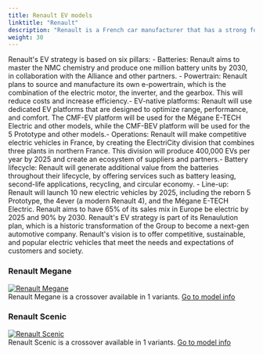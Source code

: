 ```yaml
---
title: Renault EV models
linktitle: "Renault"
description: "Renault is a French car manufacturer that has a strong focus on electric vehicles (EVs). Renault has been a pioneer in the EV market since it launched the first mass-produced electric car, the ZOE, in 2012."
weight: 30
---
```

<!-- markdownlint-disable MD033 -->
<!-- markdownlint-disable MD010 -->
Renault's EV strategy is based on six pillars: - Batteries: Renault aims to master the NMC chemistry and produce one million battery units by 2030, in collaboration with the Alliance and other partners. -  Powertrain: Renault plans to source and manufacture its own e-powertrain, which is the combination of the electric motor, the inverter, and the gearbox. This will reduce costs and increase efficiency.- EV-native platforms: Renault will use dedicated EV platforms that are designed to optimize range, performance, and comfort. The CMF-EV platform will be used for the Mégane E-TECH Electric and other models, while the CMF-BEV platform will be used for the 5 Prototype and other models.- Operations: Renault will make competitive electric vehicles in France, by creating the ElectriCity division that combines three plants in northern France. This division will produce 400,000 EVs per year by 2025 and create an ecosystem of suppliers and partners.- Battery lifecycle: Renault will generate additional value from the batteries throughout their lifecycle, by offering services such as battery leasing, second-life applications, recycling, and circular economy. - Line-up: Renault will launch 10 new electric vehicles by 2025, including the reborn 5 Prototype, the 4ever (a modern Renault 4), and the Mégane E-TECH Electric. Renault aims to have 65% of its sales mix in Europe be electric by 2025 and 90% by 2030. Renault's EV strategy is part of its Renaulution plan, which is a historic transformation of the Group to become a next-gen automotive company. Renault's vision is to offer competitive, sustainable, and popular electric vehicles that meet the needs and expectations of customers and society.

<div class="container shadow p-3 mb-5 bg-body-tertiary rounded">
<h3> Renault Megane</h3>
	<div class="row">
		<div class="col col-12 col-md-6">
			<a href="megane"><img src="https://media.evkx.net/multimedia/models/renault/megane/megane_e-tech_techno/main_1_st.jpeg" class="img-fluid" alt="Renault Megane" ></a>
		</div>
		<div class="col col-12 col-md-6">
Renault Megane is a crossover available in 1 variants.
<a href="megane">Go to model info</a>
		</div>
	</div>
</div>
<div class="container shadow p-3 mb-5 bg-body-tertiary rounded">
<h3> Renault Scenic</h3>
	<div class="row">
		<div class="col col-12 col-md-6">
			<a href="scenic"><img src="https://media.evkx.net/multimedia/models/renault/scenic/scenic_e-tech_electric_high_range/main_1_st.jpg" class="img-fluid" alt="Renault Scenic" ></a>
		</div>
		<div class="col col-12 col-md-6">
Renault Scenic is a crossover available in 1 variants.
<a href="scenic">Go to model info</a>
		</div>
	</div>
</div>
